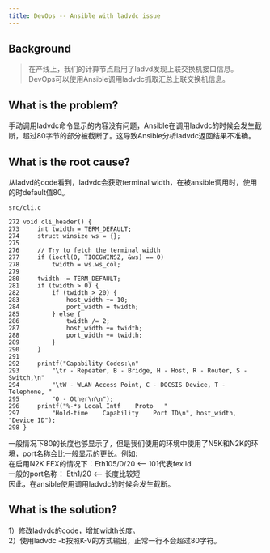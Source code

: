 ```yaml
---
title: DevOps -- Ansible with ladvdc issue
---
```


## Background

> 在产线上，我们的计算节点启用了ladvd发现上联交换机接口信息。DevOps可以使用Ansible调用ladvdc抓取汇总上联交换机信息。


## What is the problem?

手动调用ladvdc命令显示的内容没有问题，Ansible在调用ladvdc的时候会发生截断，超过80字节的部分被截断了。这导致Ansible分析ladvdc返回结果不准确。


## What is the root cause?

从ladvd的code看到，ladvdc会获取terminal width，在被ansible调用时，使用的时default值80。


```
src/cli.c

272 void cli_header() {
273     int twidth = TERM_DEFAULT;
274     struct winsize ws = {};
275
276     // Try to fetch the terminal width
277     if (ioctl(0, TIOCGWINSZ, &ws) == 0)
278         twidth = ws.ws_col;
279
280     twidth -= TERM_DEFAULT;
281     if (twidth > 0) {
282         if (twidth > 20) {
283             host_width += 10;
284             port_width = twidth;
285         } else {
286             twidth /= 2;
287             host_width += twidth;
288             port_width += twidth;
289         }
290     }
291
292     printf("Capability Codes:\n"
293         "\tr - Repeater, B - Bridge, H - Host, R - Router, S - Switch,\n"
294         "\tW - WLAN Access Point, C - DOCSIS Device, T - Telephone, "
295         "O - Other\n\n");
296     printf("%-*s Local Intf    Proto   "
297         "Hold-time    Capability    Port ID\n", host_width, "Device ID");
298 }
```

一般情况下80的长度也够显示了，但是我们使用的环境中使用了N5K和N2K的环境，port名称会比一般显示的更长。例如:  <br>
在启用N2K FEX的情况下：Eth105/0/20 <-- 101代表fex id  <br>
一般的port名称：       Eth1/20     <-- 长度比较短 <br> 
因此，在ansible使用调用ladvdc的时候会发生截断。


## What is the solution?

  1）修改ladvdc的code，增加width长度。<br>
  2）使用ladvdc -b按照K-V的方式输出，正常一行不会超过80字符。

